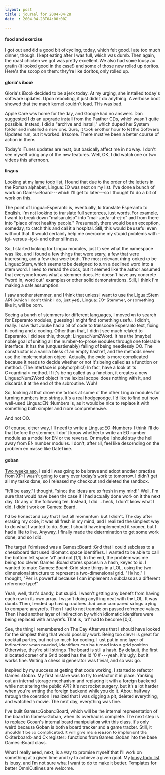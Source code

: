 ```yaml
---
layout: post
title : journal for 2004-04-28
date  : 2004-04-28T04:00:00Z

---
```

<h4>food and exercise</h4>I got out and did a good bit of cycling, today, which felt good.  I ate too much dinner, though.  I kept eating after I was full, which was dumb.  Then again, the roast chicken we got was pretty excellent.  We also had some lousy au gratin (it looked good in the case!) and some of those new rolled up doritos.  Here's the scoop on them: they're like doritos, only rolled up.<h4>gloria's ibook</h4>Gloria's iBook decided to be a jerk today.  At my urging, she installed today's software updates.  Upon rebooting, it just didn't do anything.  A verbose boot showed that the mach kernel couldn't load.  This was bad.

Apple Care was home for the day, and Google had no answers.  Dan suggested I do an upgrade install from the Panther CDs, which wasn't quite possible.  Instead, I did a "archive and install," which duped her System folder and installed a new one.  Sure, it took another hour to let the Software Updates run, but it worked.  Irksome.  There must've been a better course of action in there.

Today's iTunes updates are neat, but basically affect me in no way.  I don't see myself using any of the new features.  Well, OK, I did watch one or two videos this afternoon.<h4>lingua</h4>Looking at my <a href='http://rjbs.manxome.org/todo.html'>lame todo list</a>, I found that due to the order of the letters in the Roman alphabet, Lingua::EO was next on my list.  I've done a bunch of work on Games::Board---which I'll get to later---so I thought I'd do a bit of work on this.

The point of Lingua::Esperanto is, eventually, to translate Esperanto to English.  I'm not looking to translate full sentences, just words.  For example, I want to break down "malsanulejo" into "mal-san/a-ul-ej-o" and from there into "place of not healthy people."  Presumably there would be an exception, someday, to catch this and call it a hospital.  Still, this would be useful even without that.  It would certainly help me overcome my stupid problems with -igi- versus -igxi- and other silliness.

So, I started looking for Lingua modules, just to see what the namespace was like, and I found a few things that were scary, a few that were interesting, and a few that were both.  The most relevant thing looked to be Lingua::Stem, which seems to be designed to turn a declined word into a stem word.  I need to reread the docs, but it seemed like the author assumed that everyone knows what a stemmer does.  He doesn't have any concrete "word in, word out" examples or other solid demonstrations.  Still, I think I'm making a safe assumption.

I saw another stemmer, and I think that unless I want to use the Ligua::Stem API (which I don't think I do, just yet), Lingua::EO::Stemmer, or something like it, will be born.

Seeing a bunch of stemmers for different languages, I moved on to search for Esperanto modules, guessing I might find something useful.  I didn't, really. I saw that Jouke had a bit of code to transcode Esperanto text, fixing h-coding and x-coding.  Other than that, I didn't see much related to Esperanto.  I did see this, though: Lingua::Num2Word.  It has the (maybe) noble goal of uniting all the number-to-prose modules through one tolerable interface.  It has the (unquestionably) failing of being needlessly OO.  The constructor is a vanilla bless of an empty hashref, and the methods never use the implementation object. Actually, the code is more complicated because it needs to decide whether or not it's being called as a function or method.  (The interface is polymorphic!) In fact, have a look at its C&lt;cardinal&gt; method.  If it's being called as a function, it creates a new Lingua::Num2Word object in the lexical scope, does nothing with it, and discards it at the end of the subroutine.  Wuh!

So, looking at that drove me to look at some of the other Lingua modules for turning numbers into strings.  It's a real hodgepodge.  I'd like to find out how well-used Lingua::EN::Numbers is, as it would be nice to replace it with something both simpler and more comprehensive.

And not OO.

Of course, either way, I'll need to write a Lingua::EO::Numbers.  I think I'll do that before the stemmer.  I don't know whether to write an EO number module as a model for EN or the reverse.  Or maybe I should stay the hell away from EN number modules.  I don't, after all, feel like descending on the problem en masse like DateTime.<h4>goban</h4><a href='http://use.perl.org/~rjbs/journal/18339'>Two weeks ago</a>, I said I was going to be brave and adopt another practise from XP: I wasn't going to carry over today's work to tomorrow.  I didn't get all my tasks done, so I released my checkout and deleted the sandbox.

"It'll be easy," I thought, "since the ideas are so fresh in my mind!"  Well, I'm sure that would have been the case if I had actually done work on it the next day.  Or any of the following ten.  Instead, I did ... heck, I don't know what I did.  I didn't work on Games::Board.

I'd be honest and say that I lost all momentum, but I didn't.  The day after erasing my code, it was all fresh in my mind, and I realized the simplest way to do what I wanted to do.  Sure, I should have implemented it sooner, but I had a life to live.  Anyway, I finally made the determination to get some work done, and so I did.

The target I'd missed was a Games::Board::Grid that I could subclass to a chessboard that used idiomatic space identifiers.  I wanted to be able to call the bottom left space 'a1' and not [1,1].  In the end, the problem was me being too clever.  Games::Board stores spaces in a hash, keyed to id.  I wanted to make Games::Board::Grid store things in a LOL, using the two-dimensional structure to represent a two-dimensional grid.  "Ho ho," I thought, "Perl is powerful because I can implement a subclass as a different reference type!" 

Yeah, well, that's dandy, but stupid.  I wasn't getting any benefit from having each row in its own array.  I wasn't doing anything neat with the LOL.  It was dumb.  Then, I ended up having routines that once compared strings trying to compare arrayrefs.  Then I had to not trample on passed reference values.  Then I had another layer of indirection by which idiomatic identifers were being replaced with arrayrefs.  That is, 'a1' had to become [0,0].

See, the thing I remembered on The Day After was that I should have looked for the simplest thing that would possibly work.  Being too clever is great for cocktail parties, but not so much for coding.  I just put in one layer of indirection: when needed, identifiers can be turned into a grid position. Otherwise, they're still strings.  The board is still a hash.  By default, the first allocated corner of a Grid board has the id '0 0'---yeah, it's ugly, but it works fine.  Writing a chess id generator was trivial, and so was go.

Inspired by my success at getting that code working, I started to refactor Games::Goban.  My first mistake was to try to refactor it in place.  Yanking out an internal storage mechanism and replacing it with a foreign backend while not altering the public API?  It's not rocket surgery, but it's a lot harder when you're writing the foreign backend while you do it.  About halfway through the operation I realized that I was digging a pit, deleted everything, and watched a movie.  The next day, everything was fine.

I've built Games::Goban::Board, which will be the internal representation of the board in Games::Goban, when its overhaul is complete.  The next step is to replace Goban's internal board manipulation with this class.  It's only weird because Goban is both a board tracker and a game tracker.  Still, it shouldn't be so complicated.  It will give me a reason to implement the C&lt;iterboard&gt; and C&lt;register&gt; functions from Games::Goban into the base Games::Board class.

What I really need, next, is a way to promise myself that I'll work on something at a given time and try to achieve a given goal.  My <a href='http://rjbs.manxome.org/todo.html'>lousy todo list</a> is lousy, and I'm not sure what I want to do to make it better.  Templates for better OmniOutlines are welcome.


